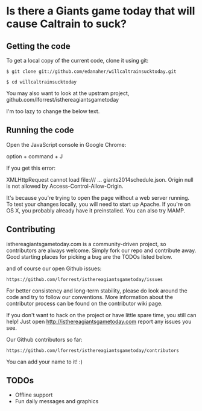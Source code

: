 # Is there a Giants game today that will cause Caltrain to suck?

## Getting the code

To get a local copy of the current code, clone it using git:

    $ git clone git://github.com/edanaher/willcaltrainsucktoday.git

    $ cd willcaltrainsucktoday

You may also want to look at the upstram project, github.com/lforrest/isthereagiantsgametoday

I'm too lazy to change the below text.

## Running the code

Open the JavaScript console in Google Chrome:

option + command + J

If you get this error:

XMLHttpRequest cannot load file:/// ... giants2014schedule.json. Origin null is not allowed by Access-Control-Allow-Origin.

It's because you're trying to open the page without a web server running. To test your changes locally, you will need to start up Apache. If you're on OS X, you probably already have it preinstalled. You can also try MAMP.

## Contributing

isthereagiantsgametoday.com is a community-driven project, so contributors are always welcome. Simply fork our repo and contribute away. Good starting places for picking a bug are the TODOs listed below.

and of course our open Github issues:

    https://github.com/lforrest/isthereagiantsgametoday/issues

For better consistency and long-term stability, please do look around the code and try to follow our conventions. More information about the contributor process can be found on the contributor wiki page.

If you don't want to hack on the project or have little spare time, you still can help! Just open http://isthereagiantsgametoday.com report any issues you see.

Our Github contributors so far:

    https://github.com/lforrest/isthereagiantsgametoday/contributors

You can add your name to it! :)

## TODOs

* Offline support
* Fun daily messages and graphics
